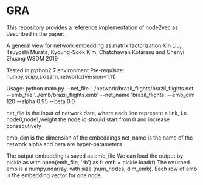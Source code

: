 # GRA

This repository provides a reference implementation of node2vec as described in the paper:

A general view for network embedding as matrix factorization
Xin Liu, Tsuyoshi Murata, Kyoung-Sook Kim, Chatchawan Kotarasu and Chenyi Zhuang
WSDM 2019

Tested in python2.7 environment
Pre-requisite:
numpy,scipy,sklearn,networkx(version=1.11)

Usage:
python main.py --net_file '../network/brazil_flights/brazil_flights.net' --emb_file '../emb/brazil_flights.emb' --net_name 'brazil_flights' --emb_dim 120 --alpha 0.95 --beta 0.0

net_file is the input of network date, where each line represent a link, i.e. node0,node1,weight
the node id should start from 0 and increase consecutively

emb_dim is the dimension of the embeddings
net_name is the name of the network
alpha and beta are hyper-parameters

The output embedding is saved as emb_file
We can load the output by pickle as
with open(emb_file, 'rb') as f:
	emb = pickle.load(f)
The returned emb is a numpy.ndarray, with size (num_nodes, dim_emb). Each row of emb is the embedding vector for one node.
